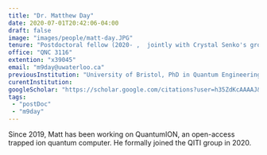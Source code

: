 ```yaml
---
title: "Dr. Matthew Day"
date: 2020-07-01T20:42:06-04:00
draft: false
image: "images/people/matt-day.JPG"
tenure: "Postdoctoral fellow (2020- ,  jointly with Crystal Senko's group)"
office: "QNC 3116"
extention: "x39045"
email: "m9day@uwaterloo.ca"
previousInstitution: "University of Bristol, PhD in Quantum Engineering (2014 – 2018)"
curentInstitution: 
googleScholar: "https://scholar.google.com/citations?user=h35ZdKcAAAAJ&hl=en"
tags:
 - "postDoc"
 - "m9day"
---
```


Since 2019, Matt has been working on QuantumION, an open-access trapped ion quantum computer. He formally joined the QITI group in 2020.

